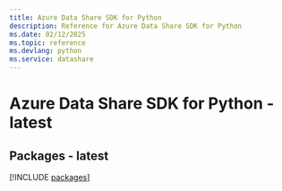 ```yaml
---
title: Azure Data Share SDK for Python
description: Reference for Azure Data Share SDK for Python
ms.date: 02/12/2025
ms.topic: reference
ms.devlang: python
ms.service: datashare
---
```

# Azure Data Share SDK for Python - latest
## Packages - latest
[!INCLUDE [packages](data-share-index.md)]